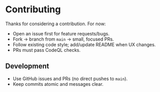# Contributing

Thanks for considering a contribution. For now:
- Open an issue first for feature requests/bugs.
- Fork → branch from `main` → small, focused PRs.
- Follow existing code style; add/update README when UX changes.
- PRs must pass CodeQL checks.

## Development
- Use GitHub issues and PRs (no direct pushes to `main`).
- Keep commits atomic and messages clear.
